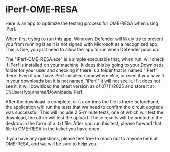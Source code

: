 # iPerf-OME-RESA
Here is an app to optimize the testing process for OME-RESA when using iPerf.

When first trying to run this app, Windows Defender will likely try to prevent you from running it as it is not signed with Microsoft as a recognized app. This is fine, you just need to allow the app to run when Defender pops up. 

The "iPerf-OME-RESA.exe" is a simple executable that, when run, will check if iPerf is installed on your machine. It does this by going to your Downloads folder for your user and checking if there is a folder that is named "iPerf" there. Even if you have iPerf installed somewhere else, or even if you have it in your downloads but it is not named “iPerf," it will not see it. If it does not see it, it will download the latest version as of 07/11/2025 and store it at C:/Users/yourname/Downloads/iPerf. 

After the download is complete, or it confirms the file is there beforehand, the application will run the tests that we need to confirm the circuit upgrade was successful. This will include 2 5-minute tests, one of which will test the download, the other will test the upload. These results will be printed to the desktop in the form of a .txt file. After you run this test, please forward that file to OME-RESA in the ticket you have open. 

If you have any questions, please feel free to reach out to anyone here at OME-RESA, and we will be sure to help you.
